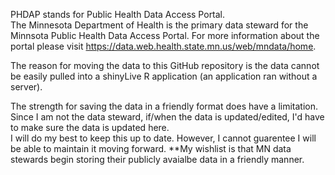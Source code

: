 PHDAP stands for Public Health Data Access Portal.  
The Minnesota Department of Health is the primary data steward for the Minnsota Public Health Data Access Portal. For more information about the portal please visit https://data.web.health.state.mn.us/web/mndata/home.  

The reason for moving the data to this GitHub repository is the data cannot be easily pulled into a shinyLive R application (an application ran without a server).  

The strength for saving the data in a friendly format does have a limitation. Since I am not the data steward, if/when the data is updated/edited, I'd have to make sure the data is updated here.  
I will do my best to keep this up to date. However, I cannot guarentee I will be able to maintain it moving forward. **My wishlist is that MN data stewards begin storing their publicly avaialbe data in a friendly manner. 
